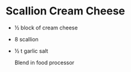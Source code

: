 # Scallion Cream Cheese

*  ½ block of cream cheese                                               
* 8 scallion
* ½ t garlic salt                           

  Blend in food processor



